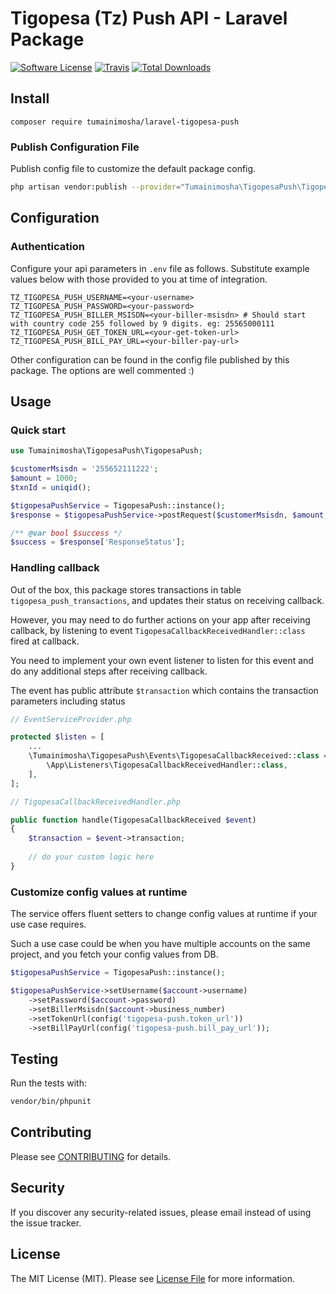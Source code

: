 # Tigopesa (Tz) Push API - Laravel Package

[![Software License](https://img.shields.io/badge/license-MIT-brightgreen.svg?style=flat-square)](LICENSE.md)
[![Travis](https://img.shields.io/travis/tumainimosha/laravel-tigopesa-push.svg?style=flat-square)]()
[![Total Downloads](https://img.shields.io/packagist/dt/tumainimosha/laravel-tigopesa-push.svg?style=flat-square)](https://packagist.org/packages/tumainimosha/laravel-tigopesa-push)

## Install
`composer require tumainimosha/laravel-tigopesa-push`

### Publish Configuration File

Publish config file to customize the default package config.

```bash
php artisan vendor:publish --provider="Tumainimosha\TigopesaPush\TigopesaPushServiceProvider" --tag="config"
```

## Configuration

### Authentication

Configure your api parameters in `.env` file as follows. Substitute example values below with those provided to you at time of integration.

```dotenv
TZ_TIGOPESA_PUSH_USERNAME=<your-username>
TZ_TIGOPESA_PUSH_PASSWORD=<your-password>
TZ_TIGOPESA_PUSH_BILLER_MSISDN=<your-biller-msisdn> # Should start with country code 255 followed by 9 digits. eg: 25565000111
TZ_TIGOPESA_PUSH_GET_TOKEN_URL=<your-get-token-url>
TZ_TIGOPESA_PUSH_BILL_PAY_URL=<your-biller-pay-url>
```

Other configuration can be found in the config file published by this package. The options are well commented :)

## Usage

### Quick start

```php
use Tumainimosha\TigopesaPush\TigopesaPush;

$customerMsisdn = '255652111222';
$amount = 1000;
$txnId = uniqid();

$tigopesaPushService = TigopesaPush::instance();
$response = $tigopesaPushService->postRequest($customerMsisdn, $amount, $txnId);

/** @var bool $success */
$success = $response['ResponseStatus'];
```

### Handling callback

Out of the box, this package stores transactions in table `tigopesa_push_transactions`, and updates their status on receiving callback.

However, you may need to do further actions on your app after receiving callback, by listening to event `TigopesaCallbackReceivedHandler::class` fired at callback.

You need to implement your own event listener to listen for this event and do any additional steps after receiving callback.

The event has public attribute `$transaction` which contains the transaction parameters including status

```php
// EventServiceProvider.php

protected $listen = [
    ...
    \Tumainimosha\TigopesaPush\Events\TigopesaCallbackReceived::class => [
        \App\Listeners\TigopesaCallbackReceivedHandler::class,
    ],
];

// TigopesaCallbackReceivedHandler.php

public function handle(TigopesaCallbackReceived $event)
{
    $transaction = $event->transaction;
    
    // do your custom logic here
}

```
### Customize config values at runtime

The service offers fluent setters to change config values at runtime if your use case requires.

Such a use case could be when you have multiple accounts on the same project, and you fetch your config values from DB.

```php
$tigopesaPushService = TigopesaPush::instance();

$tigopesaPushService->setUsername($account->username)
    ->setPassword($account->password)
    ->setBillerMsisdn($account->business_number)
    ->setTokenUrl(config('tigopesa-push.token_url'))
    ->setBillPayUrl(config('tigopesa-push.bill_pay_url'));
```
## Testing
Run the tests with:

``` bash
vendor/bin/phpunit
```

## Contributing
Please see [CONTRIBUTING](CONTRIBUTING.md) for details.

## Security
If you discover any security-related issues, please email instead of using the issue tracker.

## License
The MIT License (MIT). Please see [License File](/LICENSE.md) for more information.
